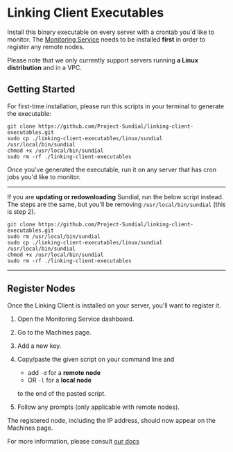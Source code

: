 # Linking Client Executables
Install this binary executable on every server with a crontab you'd like to monitor. The [Monitoring Service](https://github.com/Project-Sundial/server) needs to be installed **first** in order to register any remote nodes.

Please note that we only currently support servers running **a Linux distribution** and in a VPC.


## Getting Started
For first-time installation, please run this scripts in your terminal to generate the executable:

```
git clone https://github.com/Project-Sundial/linking-client-executables.git
sudo cp ./linking-client-executables/linux/sundial /usr/local/bin/sundial
chmod +x /usr/local/bin/sundial
sudo rm -rf ./linking-client-executables
```

Once you've generated the executable, run it on any server that has cron jobs you'd like to monitor.

****

If you are **updating or redownloading** Sundial, run the below script instead.
The steps are the same, but you'll be removing `/usr/local/bin/sundial` (this is step 2).

```
git clone https://github.com/Project-Sundial/linking-client-executables.git
sudo rm /usr/local/bin/sundial
sudo cp ./linking-client-executables/linux/sundial /usr/local/bin/sundial
chmod +x /usr/local/bin/sundial
sudo rm -rf ./linking-client-executables
```

****

## Register Nodes
Once the Linking Client is installed on your server, you'll want to register it.

1. Open the Monitoring Service dashboard.
2. Go to the Machines page.
3. Add a new key.
4. Copy/paste the given script on your command line and
   - add `-d` for a **remote node**
   - OR `-l` for a **local node**

   to the end of the pasted script.
6. Follow any prompts (only applicable with remote nodes).

The registered node, including the IP address, should now appear on the Machines page.

For more information, please consult [our docs](https://sundial-docs.notion.site/Documentation-30c6f3cb1290473687ef55f8e4142e2e?pvs=4)
